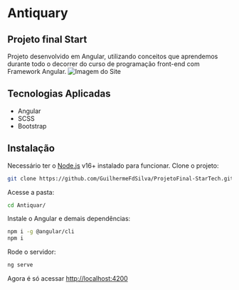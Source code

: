 # Antiquary
## Projeto final Start<Tech>
Projeto desenvolvido em Angular, utilizando conceitos que aprendemos durante todo o decorrer do curso de programação front-end com Framework Angular.
![Imagem do Site](https://i.ibb.co/c81Zy7x/Captura-de-tela-2023-09-28-173253.png)
## Tecnologias Aplicadas
- Angular
- SCSS
- Bootstrap
## Instalação
Necessário ter o [Node.js](https://nodejs.org/) v16+ instalado para funcionar.
Clone o projeto:
```sh
git clone https://github.com/GuilhermeFdSilva/ProjetoFinal-StarTech.git
```
Acesse a pasta:
```sh
cd Antiquar/
```
Instale o Angular e demais dependências:
```sh
npm i -g @angular/cli
npm i
```
Rode o servidor:
```sh
ng serve
```
Agora é só acessar [http://localhost:4200](http://localhost:4200)
